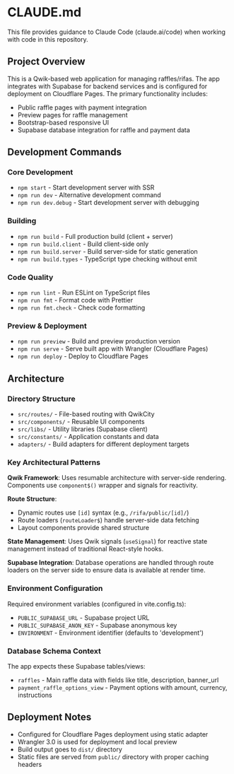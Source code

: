 # CLAUDE.md

This file provides guidance to Claude Code (claude.ai/code) when working with code in this repository.

## Project Overview

This is a Qwik-based web application for managing raffles/rifas. The app integrates with Supabase for backend services and is configured for deployment on Cloudflare Pages. The primary functionality includes:

- Public raffle pages with payment integration
- Preview pages for raffle management
- Bootstrap-based responsive UI
- Supabase database integration for raffle and payment data

## Development Commands

### Core Development
- `npm start` - Start development server with SSR
- `npm run dev` - Alternative development command
- `npm run dev.debug` - Start development server with debugging

### Building
- `npm run build` - Full production build (client + server)
- `npm run build.client` - Build client-side only
- `npm run build.server` - Build server-side for static generation
- `npm run build.types` - TypeScript type checking without emit

### Code Quality
- `npm run lint` - Run ESLint on TypeScript files
- `npm run fmt` - Format code with Prettier
- `npm run fmt.check` - Check code formatting

### Preview & Deployment
- `npm run preview` - Build and preview production version
- `npm run serve` - Serve built app with Wrangler (Cloudflare Pages)
- `npm run deploy` - Deploy to Cloudflare Pages

## Architecture

### Directory Structure
- `src/routes/` - File-based routing with QwikCity
- `src/components/` - Reusable UI components
- `src/libs/` - Utility libraries (Supabase client)
- `src/constants/` - Application constants and data
- `adapters/` - Build adapters for different deployment targets

### Key Architectural Patterns

**Qwik Framework**: Uses resumable architecture with server-side rendering. Components use `component$()` wrapper and signals for reactivity.

**Route Structure**: 
- Dynamic routes use `[id]` syntax (e.g., `/rifa/public/[id]/`)
- Route loaders (`routeLoader$`) handle server-side data fetching
- Layout components provide shared structure

**State Management**: Uses Qwik signals (`useSignal`) for reactive state management instead of traditional React-style hooks.

**Supabase Integration**: Database operations are handled through route loaders on the server side to ensure data is available at render time.

### Environment Configuration

Required environment variables (configured in vite.config.ts):
- `PUBLIC_SUPABASE_URL` - Supabase project URL
- `PUBLIC_SUPABASE_ANON_KEY` - Supabase anonymous key
- `ENVIRONMENT` - Environment identifier (defaults to 'development')

### Database Schema Context

The app expects these Supabase tables/views:
- `raffles` - Main raffle data with fields like title, description, banner_url
- `payment_raffle_options_view` - Payment options with amount, currency, instructions

## Deployment Notes

- Configured for Cloudflare Pages deployment using static adapter
- Wrangler 3.0 is used for deployment and local preview
- Build output goes to `dist/` directory
- Static files are served from `public/` directory with proper caching headers
